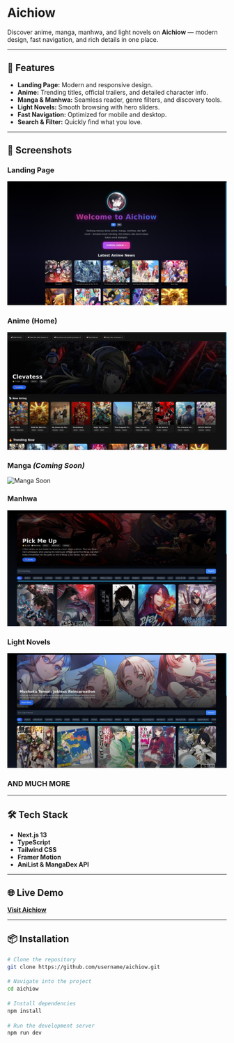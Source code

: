 # Aichiow

Discover anime, manga, manhwa, and light novels on **Aichiow** — modern design, fast navigation, and rich details in one place.

---

## 🚀 Features
- **Landing Page:** Modern and responsive design.
- **Anime:** Trending titles, official trailers, and detailed character info.
- **Manga & Manhwa:** Seamless reader, genre filters, and discovery tools.
- **Light Novels:** Smooth browsing with hero sliders.
- **Fast Navigation:** Optimized for mobile and desktop.
- **Search & Filter:** Quickly find what you love.

---

## 📸 Screenshots

### Landing Page
![Landing Page](./public/screenshots/landing.png)

### Anime (Home)
![Anime Home](./public/screenshots/home-anime.png)

### Manga *(Coming Soon)*
![Manga Soon](https://via.placeholder.com/800x450?text=Manga+Screenshot+Coming+Soon)

### Manhwa
![Manhwa](./public/screenshots/manhwa.png)

### Light Novels
![Light Novels](./public/screenshots/light-novel.png)

### AND MUCH MORE

---

## 🛠 Tech Stack
- **Next.js 13**  
- **TypeScript**  
- **Tailwind CSS**  
- **Framer Motion**  
- **AniList & MangaDex API**  

---

## 🌐 Live Demo
[**Visit Aichiow**](https://aichiow.vercel.app/)

---

## 📦 Installation
```bash
# Clone the repository
git clone https://github.com/username/aichiow.git

# Navigate into the project
cd aichiow

# Install dependencies
npm install

# Run the development server
npm run dev
